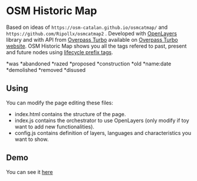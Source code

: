 # OSM Historic Map

Based on ideas of `https://osm-catalan.github.io/osmcatmap/` and `https://github.com/Ripollx/osmcatmap2` .
Developed with [OpenLayers](https://openlayers.org/) library  and with API from [Overpass Turbo](https://wiki.openstreetmap.org/wiki/Overpass_turbo) available on [Overpass Turbo website](https://overpass-turbo.eu/).
OSM Historic Map shows you all the tags refered to past, present and future nodes using [lifecycle prefix tags](https://overpass-turbo.eu/). 

*was
*abandoned
*razed
*proposed
*construction
*old
*name:date
*demolished
*removed
*disused


## Using

You can modify the page editing these files:
* index.html contains the structure of the page.
* index.js contains the orchestrator to use OpenLayers (only modify if toy want to add new functionalities).
* config.js contains definition of layers, languages and characteristics you want to show.

## Demo

You can see it [here](https://yopaseopor.github.io/osmhistoricmap)

